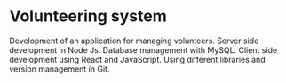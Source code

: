 # Volunteering system
Development of an application for managing volunteers. Server side development in Node Js. Database management with MySQL. Client side development using React and JavaScript. Using different libraries and version management in Git.
